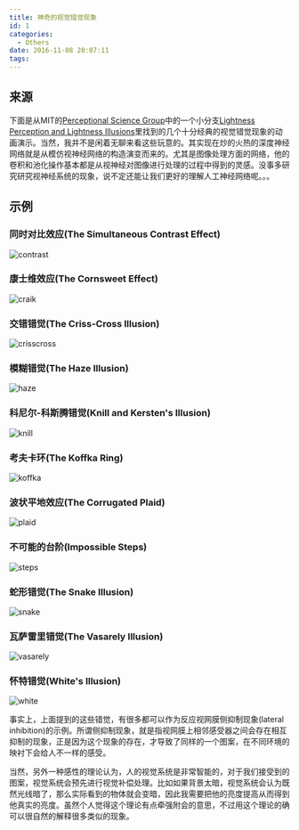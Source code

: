 ```yaml
---
title: 神奇的视觉错觉现象
id: 1
categories:
  - Others
date: 2016-11-08 20:07:11
tags:
---
```


## 来源

下面是从MIT的[Perceptional Science Group](http://persci.mit.edu/)中的一个小分支[Lightness Perception and Lightness Illusions](http://web.mit.edu/persci/gaz/gaz-teaching/index.html)里找到的几个十分经典的视觉错觉现象的动画演示。当然，我并不是闲着无聊来看这些玩意的。其实现在炒的火热的深度神经网络就是从模仿视神经网络的构造演变而来的。尤其是图像处理方面的网络，他的卷积和池化操作基本都是从视神经对图像进行处理的过程中得到的灵感。没事多研究研究视神经系统的现象，说不定还能让我们更好的理解人工神经网络呢。。。

## 示例

### 同时对比效应(The Simultaneous Contrast Effect)

![contrast](/images/2016/11/08/1/1.gif "The Simultaneous Contrast Effect")

### 康士维效应(The Cornsweet Effect)


![craik](/images/2016/11/08/1/2.gif  "The Craik-O'Brien-Cornsweet Effect")

### 交错错觉(The Criss-Cross Illusion)

![crisscross](/images/2016/11/08/1/3.gif  "The Criss-Cross Illusion")

### 模糊错觉(The Haze Illusion)

![haze](/images/2016/11/08/1/4.gif "The Haze Illusion")

### 科尼尔-科斯腾错觉(Knill and Kersten's Illusion)

![knill](/images/2016/11/08/1/5.gif "Knill and Kersten's Illusion")

### 考夫卡环(The Koffka Ring)

![koffka](/images/2016/11/08/1/6.gif "The Koffka Ring")
### 波状平地效应(The Corrugated Plaid)

![plaid](/images/2016/11/08/1/7.gif "The Corrugated Plaid")

### 不可能的台阶(Impossible Steps)

![steps](/images/2016/11/08/1/8.gif "Impossible Steps")

### 蛇形错觉(The Snake Illusion)

![snake](/images/2016/11/08/1/9.gif "The Snake Illusion")

### 瓦萨雷里错觉(The Vasarely Illusion)

![vasarely](/images/2016/11/08/1/10.gif "The Vasarely Illusion")

### 怀特错觉(White's Illusion)

![white](/images/2016/11/08/1/11.gif "White's Illusion")

事实上，上面提到的这些错觉，有很多都可以作为反应视网膜侧抑制现象(lateral inhibition)的示例。所谓侧抑制现象，就是指视网膜上相邻感受器之间会存在相互抑制的现象，正是因为这个现象的存在，才导致了同样的一个图案，在不同环境的映衬下会给人不一样的感受。

当然，另外一种感性的理论认为，人的视觉系统是非常智能的，对于我们接受到的图案，视觉系统会预先进行视觉补偿处理。比如如果背景太暗，视觉系统会认为既然光线暗了，那么实际看到的物体就会变暗，因此我需要把他的亮度提高从而得到他真实的亮度。虽然个人觉得这个理论有点牵强附会的意思，不过用这个理论的确可以很自然的解释很多类似的现象。